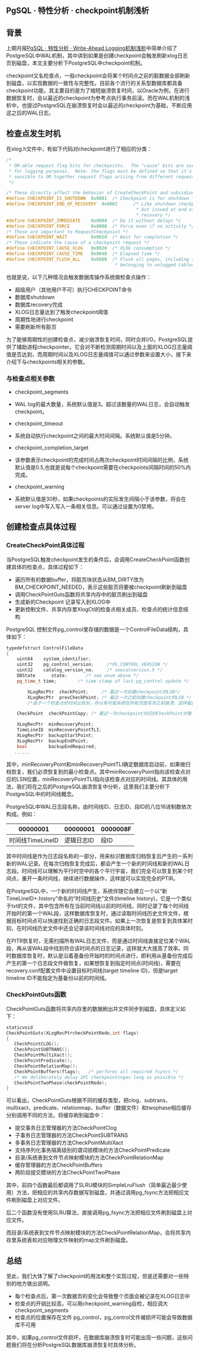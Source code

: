 ## PgSQL · 特性分析 · checkpoint机制浅析


    
## 背景


上期月报[PgSQL · 特性分析 · Write-Ahead Logging机制浅析][0]中简单介绍了PostgreSQL中WAL机制，其中讲到如果是创建checkpoint会触发刷新xlog日志页到磁盘，本文主要分析下PostgreSQL中checkpoint机制。  


checkpoint又名检查点，一般checkpoint会将某个时间点之前的脏数据全部刷新到磁盘，以实现数据的一致性与完整性。目前各个流行的关系型数据库都具备checkpoint功能，其主要目的是为了缩短崩溃恢复时间，以Oracle为例，在进行数据恢复时，会以最近的checkpoint为参考点执行事务前滚。而在WAL机制的浅析中，也提过PostgreSQL在崩溃恢复时会以最近的checkpoint为基础，不断应用这之后的WAL日志。  

## 检查点发生时机


在xlog.h文件中，有如下代码对checkpoint进行了相应的分类：  

```cpp
/*
 * OR-able request flag bits for checkpoints.  The "cause" bits are used only
 * for logging purposes.  Note: the flags must be defined so that it's
 * sensible to OR together request flags arising from different requestors.
 */

/* These directly affect the behavior of CreateCheckPoint and subsidiaries */
#define CHECKPOINT_IS_SHUTDOWN	0x0001	/* Checkpoint is for shutdown */
#define CHECKPOINT_END_OF_RECOVERY	0x0002		/* Like shutdown checkpoint,
												 * but issued at end of WAL
												 * recovery */
#define CHECKPOINT_IMMEDIATE	0x0004	/* Do it without delays */
#define CHECKPOINT_FORCE		0x0008	/* Force even if no activity */
/* These are important to RequestCheckpoint */
#define CHECKPOINT_WAIT			0x0010	/* Wait for completion */
/* These indicate the cause of a checkpoint request */
#define CHECKPOINT_CAUSE_XLOG	0x0020	/* XLOG consumption */
#define CHECKPOINT_CAUSE_TIME	0x0040	/* Elapsed time */
#define CHECKPOINT_FLUSH_ALL	0x0080	/* Flush all pages, including those
										 * belonging to unlogged tables */

```


也就是说，以下几种情况会触发数据库操作系统做检查点操作：  


* 超级用户（其他用户不可）执行CHECKPOINT命令
* 数据库shutdown
* 数据库recovery完成
* XLOG日志量达到了触发checkpoint阈值
* 周期性地进行checkpoint
* 需要刷新所有脏页



为了能够周期性的创建检查点，减少崩溃恢复时间，同时合并I/O，PostgreSQL提供了辅助进程checkpointer。它会对不断检测周期时间以及上面的XLOG日志量阈值是否达到，而周期时间以及XLOG日志量阈值可以通过参数来设置大小，接下来介绍下与checkpoints相关的参数。  

### 与检查点相关参数


* checkpoint_segments
  

* WAL log的最大数量，系统默认值是3。超过该数量的WAL日志，会自动触发checkpoint。
    

  
* checkpoint_timeout
  

* 系统自动执行checkpoint之间的最大时间间隔。系统默认值是5分钟。
    

  
* checkpoint_completion_target
  

* 该参数表示checkpoint的完成时间占两次checkpoint时间间隔的比例，系统默认值是0.5,也就是说每个checkpoint需要在checkpoints间隔时间的50%内完成。
    

  
* checkpoint_warning
  

* 系统默认值是30秒，如果checkpoints的实际发生间隔小于该参数，将会在server log中写入写入一条相关信息。可以通过设置为0禁用。
    


## 创建检查点具体过程

### CreateCheckPoint具体过程


当PostgreSQL触发checkpoint发生的条件后，会调用CreateCheckPoint函数创建具体的检查点，具体过程如下：  


* 遍历所有的数据buffer，将脏页块状态从BM_DIRTY改为BM_CHECKPOINT_NEEDED，表示这些脏页将要被checkpoint刷新到磁盘
* 调用CheckPointGuts函数将共享内存中的脏页刷出到磁盘
* 生成新的Checkpoint 记录写入到XLOG中
* 更新控制文件、共享内存里XlogCtl的检查点相关成员、检查点的统计信息结构



PostgreSQL 控制文件pg_control里存储的数据是一个ControlFileData结构，具体如下：  

```cpp
typedefstruct ControlFileData
{
    uint64    system_identifier;
    uint32    pg_control_version;     /*PG_CONTROL_VERSION */
    uint32    catalog_version_no;     /* seecatversion.h */
    DBState      state;       /* see enum above */
    pg_time_t time;        /* time stamp of last pg_control update */

        XLogRecPtr	checkPoint;		/* 最近一次创建checkpoint的LSN*/
        XLogRecPtr	prevCheckPoint; /* 最近一次之前创建checkpoint的LSN */
        /*由于一个检查点的时间比较长，所以有可能系统在所有页面写完之前崩溃，这样磁盘上的检查点可能是不完全的，因此将最后一个完全检查点位置写在prevCheckPoint上*/

	CheckPoint	checkPointCopy; /* 最近一次checkpoint对应的CheckPoint对象 */

	XLogRecPtr	minRecoveryPoint;
	TimeLineID	minRecoveryPointTLI;
	XLogRecPtr	backupStartPoint;
	XLogRecPtr	backupEndPoint;
	bool		backupEndRequired;
   ......

```


其中，minRecoveryPoint和minRecoveryPointTLI确定数据库启动前，如果做归档恢复，我们必须恢复到的最小检查点。其中minRecoveryPoint指向该检查点对应的LSN位置，minRecoveryPointTLI指向该检查点对应的时间线。其具体的用法，我们将在之后的PostgreSQL崩溃恢复中分析，这里我们主要分析下PostgreSQL中的时间线概念。  


PostgreSQL中WAL日志段名称，由时间线ID、日志ID、段ID的八位16进制数依次构成。例如：

| 00000001 | 00000001 | 0000008F |
| - | - | - |
| 时间线TimeLineID | 逻辑日志ID | 段ID |



其中时间线是作为日志段名称的一部分，用来标识数据库归档恢复后产生的一系列新的WAL记录。在每次归档恢复完成后，都会产生一个新的时间线和新的WAL日志段。时间线可以理解为平行时空中的各个平行宇宙，我们完全可以恢复到某个时间点，重开一条时间线，继续进行数据操作，这样就可以实现完全的PTIR。  


在PostgreSQL中，一个新的时间线产生，系统伴随它会建立一个以“新TimeLineID+.history”命名的“时间线历史”文件(timeline history)，它是一个类似于txt的文件，其中包含所有在当前时间线以前的时间线，同时记录了每个时间线开始时的第一个WAL段，这样数据库恢复时，通过读取时间线历史文件文件，根据目标时间点可以快速找到正确的日志段文件。如果上一次恢复是恢复到具体某时刻，在时间线历史文件中还会记录该时间线对应的具体时刻。  


在PITR恢复时，无需扫描所有WAL日志文件，而是通过时间线直接定位某个WAL段，再从该WAL段中找到符合该时间点的日志记录，这样就大大提高了效率。同时数据库恢复时，默认是沿着基备份开始时的时间点进行，即利用从基备份完成后产生的第一个日志段文件做恢复，如果想恢复到指定时间点(时间线)，需要在recovery.conf配置文件中设置目标时间线(target timeline ID)，但是target timeline ID不能指定为基备份以前的时间线。  

### CheckPointGuts函数


CheckPointGuts函数将共享内存里的数据刷出并文件同步到磁盘，具体定义如下：  

```cpp
staticvoid
CheckPointGuts(XLogRecPtrcheckPointRedo,int flags)
{
   CheckPointCLOG();
   CheckPointSUBTRANS();
   CheckPointMultiXact();
   CheckPointPredicate();
   CheckPointRelationMap();
   CheckPointBuffers(flags);   /* performs all required fsyncs */
   /* We deliberately delay 2PC checkpointingas long as possible */
   CheckPointTwoPhase(checkPointRedo);
}

```


可以看出，CheckPointGuts根据不同的缓存类型，把clog、subtrans、multixact、predicate、relationmap、buffer（数据文件）和twophase相应缓存分别调用不同的方法，将缓存刷到磁盘中：  


* 提交事务日志管理器的方法CheckPointClog
* 子事务日志管理器的方法CheckPointSUBTRANS
* 多事务日志管理器的方法CheckPointMultiXact
* 支持序列化事务隔离级别的谓词锁模块的方法CheckPointPredicate
* 目录/系统表到文件节点映射模块的方法CheckPointRelationMap
* 缓存管理器的方法CheckPointBuffers
* 两阶段提交模块的方法CheckPointTwoPhase



其中，前四个函数最后都调用了SLRU模块的SimpleLruFlush（简单最近最少使用）方法，把相应的共享内存数据写到磁盘，并通过调用pg_fsync方法把相应文件刷到磁盘上对应文件。  


后二个函数没有使用SLRU算法，直接调用pg_fsync方法把相应文件刷到磁盘上对应文件。  


而目录/系统表到文件节点映射模块的方法CheckPointRelationMap，会将共享内存里系统表和对应物理文件映射的map文件刷到磁盘。  

## 总结


至此，我们大体了解了checkpoint的用法和整个实现过程，但是还需要对一些特别的地方做出说明。  


* 每个检查点后，第一次数据页的变化会导致整个页面会被记录在XLOG日志中
* 检查点的开销比较高，可以用checkpoint_warning自检，相应调大checkpoint_segments
* 检查点的位置保存在文件 pg_control，pg_control文件被损坏可能会导致数据库不可用



其中，如果pg_control文件损坏，在数据库崩溃恢复时可能出现一些问题，这些问题我们将在分析PostgreSQL数据库崩溃恢复时具体分析。  


[0]: http://mysql.taobao.org/monthly/2017/03/02/